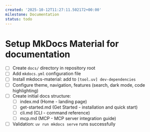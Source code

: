 ```yaml
---
created: '2025-10-12T11:27:11.502172+00:00'
milestone: Documentation
status: todo
---
```


# Setup MkDocs Material for documentation

- [ ] Create `docs/` directory in repository root
- [ ] Add `mkdocs.yml` configuration file
- [ ] Install mkdocs-material: add to `[tool.uv] dev-dependencies`
- [ ] Configure theme, navigation, features (search, dark mode, code highlighting)
- [ ] Create initial docs structure:
  - [ ] index.md (Home - landing page)
  - [ ] get-started.md (Get Started - installation and quick start)
  - [ ] cli.md (CLI - command reference)
  - [ ] mcp.md (MCP - MCP server integration guide)
- [ ] Validation: `uv run mkdocs serve` runs successfully
